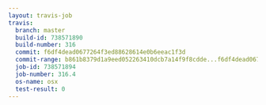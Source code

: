 ```yaml
---
layout: travis-job
travis:
  branch: master
  build-id: 738571890
  build-number: 316
  commit: f6df4dead0677264f3ed88628614e0b6eeac1f3d
  commit-range: b861b8379d1a9eed052263410dcb7a14f9f8cdde...f6df4dead0677264f3ed88628614e0b6eeac1f3d
  job-id: 738571894
  job-number: 316.4
  os-name: osx
  test-result: 0
---
```

